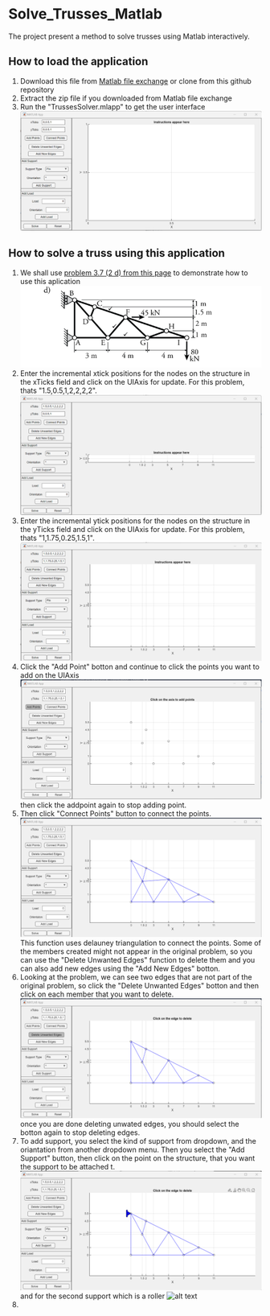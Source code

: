 # Solve_Trusses_Matlab
The project present a method to solve trusses using Matlab interactively.

## How to load the application 
1. Download this file from [Matlab file exchange](https://www.mathworks.com/matlabcentral/fileexchange/134451-interactive-truss-solver) or clone from this github repository
2. Extract the zip file if you downloaded from Matlab file exchange
3. Run the "TrussesSolver.mlapp" to get the user interface
   ![alt text](https://github.com/talk2laton/Solve_Trusses_Matlab/blob/main/fresh%20page.png)

## How to solve a truss using this application
1. We shall use [problem 3.7 (2 d) from this page](https://learnaboutstructures.com/Chapter-3-Practice-Problems) to demonstrate how to use this aplication ![alt text](https://github.com/talk2laton/Solve_Trusses_Matlab/blob/main/Problem-3-2.png)
2. Enter the incremental xtick positions for the nodes on the structure in the xTicks field and click on the UIAxis for update. For this problem, thats "1.5,0.5,1,2,2,2,2". ![alt text](https://github.com/talk2laton/Solve_Trusses_Matlab/blob/main/xtick.png)
3. Enter the incremental ytick positions for the nodes on the structure in the yTicks field and click on the UIAxis for update. For this problem, thats "1,1.75,0.25,1.5,1". ![alt text](https://github.com/talk2laton/Solve_Trusses_Matlab/blob/main/ytick.png)
4. Click the "Add Point" botton and continue to click the points you want to add on the UIAxis  ![alt text](https://github.com/talk2laton/Solve_Trusses_Matlab/blob/main/add%20point.png) then click the addpoint again to stop adding point.
5. Then click "Connect Points" button to connect the points. ![alt text](https://github.com/talk2laton/Solve_Trusses_Matlab/blob/main/connect%20points.png) This function uses delauney triangulation to connect the points. Some of the members created might not appear in the original problem, so you can use the "Delete Unwanted Edges" function to delete them and you can also add new edges using the "Add New Edges" botton.
6. Looking at the problem, we can see two edges that are not part of the original problem, so click the "Delete Unwanted Edges" botton and then click on each member that you want to delete. ![alt text](https://github.com/talk2laton/Solve_Trusses_Matlab/blob/main/delete%20unwanted%20edge.png) once you are done deleting unwated edges, you should select the botton again to stop deleting edges.
7. To add support, you select the kind of support from dropdown, and the oriantation from another dropdown menu. Then you select the "Add Support" button, then click on the point on the structure, that you want the support to be attached t. ![alt text](https://github.com/talk2laton/Solve_Trusses_Matlab/blob/main/add%20support1.png) and for the second support which is a roller  ![alt text](https://github.com/talk2laton/Solve_Trusses_Matlab/blob/main/add%support2.png)
8. 
   
